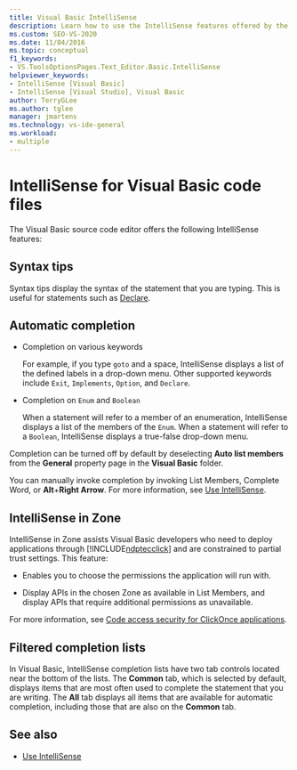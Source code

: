 ```yaml
---
title: Visual Basic IntelliSense
description: Learn how to use the IntelliSense features offered by the Visual Basic source code editor.
ms.custom: SEO-VS-2020
ms.date: 11/04/2016
ms.topic: conceptual
f1_keywords:
- VS.ToolsOptionsPages.Text_Editor.Basic.IntelliSense
helpviewer_keywords:
- IntelliSense [Visual Basic]
- IntelliSense [Visual Studio], Visual Basic
author: TerryGLee
ms.author: tglee
manager: jmartens
ms.technology: vs-ide-general
ms.workload:
- multiple
---
```

# IntelliSense for Visual Basic code files

The Visual Basic source code editor offers the following IntelliSense features:

## Syntax tips

Syntax tips display the syntax of the statement that you are typing. This is useful for statements such as [Declare](/dotnet/visual-basic/language-reference/statements/declare-statement).

## Automatic completion

- Completion on various keywords

     For example, if you type `goto` and a space, IntelliSense displays a list of the defined labels in a drop-down menu. Other supported keywords include `Exit`, `Implements`, `Option`, and `Declare`.

- Completion on `Enum` and `Boolean`

    When a statement will refer to a member of an enumeration, IntelliSense displays a list of the members of the `Enum`. When a statement will refer to a `Boolean`, IntelliSense displays a true-false drop-down menu.

Completion can be turned off by default by deselecting **Auto list members** from the **General** property page in the **Visual Basic** folder.

You can manually invoke completion by invoking List Members, Complete Word, or **Alt**+**Right Arrow**. For more information, see [Use IntelliSense](../ide/using-intellisense.md).

## IntelliSense in Zone

IntelliSense in Zone assists Visual Basic developers who need to deploy applications through [!INCLUDE[ndptecclick](../deployment/includes/ndptecclick_md.md)] and are constrained to partial trust settings. This feature:

- Enables you to choose the permissions the application will run with.

- Display APIs in the chosen Zone as available in List Members, and display APIs that require additional permissions as unavailable.

For more information, see [Code access security for ClickOnce applications](../deployment/code-access-security-for-clickonce-applications.md).

## Filtered completion lists

In Visual Basic, IntelliSense completion lists have two tab controls located near the bottom of the lists. The **Common** tab, which is selected by default, displays items that are most often used to complete the statement that you are writing. The **All** tab displays all items that are available for automatic completion, including those that are also on the **Common** tab.

## See also

- [Use IntelliSense](../ide/using-intellisense.md)
